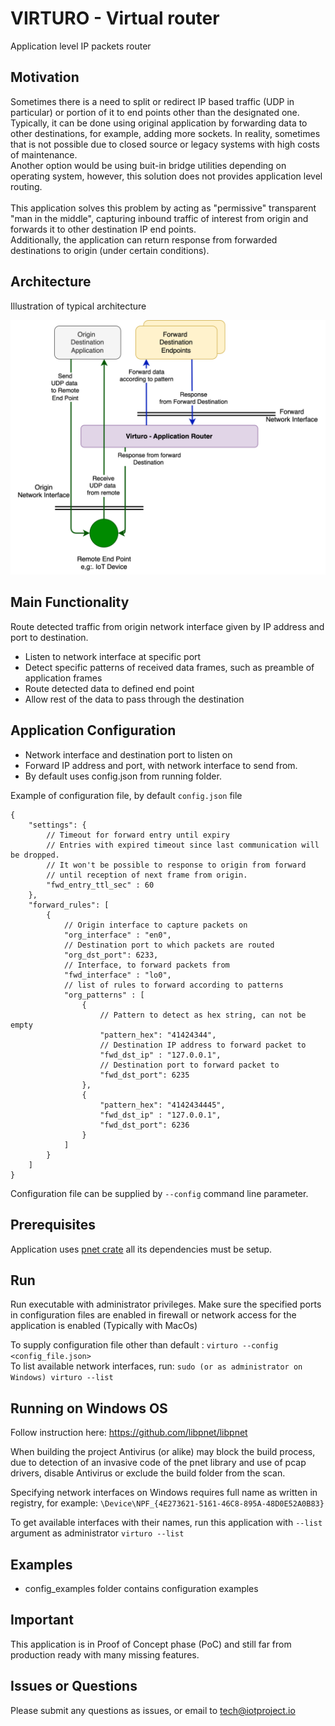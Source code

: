 # VIRTURO - Virtual router

Application level IP packets router

## Motivation

Sometimes there is a need to split or redirect IP based traffic (UDP in particular) or portion of it to end points
other than the designated one.
<br>
Typically, it can be done using original application by forwarding data to other destinations, for example, adding more sockets.
In reality, sometimes that is not possible due to closed source or legacy systems with high costs of maintenance.
<br>
Another option would be using buit-in bridge utilities depending on operating system, however, this solution does not provides application level routing.
<br>
<br>
This application solves this problem by acting as "permissive" transparent "man in the middle", capturing
inbound traffic of interest from origin and forwards it to other destination IP end points.
<br>
Additionally, the application can return response from forwarded destinations to origin (under certain conditions).

## Architecture

Illustration of typical architecture

[![Operation Principle](docs/VirturoPrinciple.svg)](https://github.com/IoTPrjAdmin/Virturo/docs/VirturoPrinciple.svg)

## Main Functionality

Route detected traffic from origin network interface given by IP address and port to destination.

- Listen to network interface at specific port
- Detect specific patterns of received data frames, such as preamble of application frames
- Route detected data to defined end point
- Allow rest of the data to pass through the destination

## Application Configuration

- Network interface and destination port to listen on
- Forward IP address and port, with network interface to send from.
- By default uses config.json from running folder.

Example of configuration file, by default `config.json` file
```
{
    "settings": {
        // Timeout for forward entry until expiry
        // Entries with expired timeout since last communication will be dropped.
        // It won't be possible to response to origin from forward
        // until reception of next frame from origin.
        "fwd_entry_ttl_sec" : 60
    },
    "forward_rules": [
        {
            // Origin interface to capture packets on
            "org_interface" : "en0",
            // Destination port to which packets are routed
            "org_dst_port": 6233,
            // Interface, to forward packets from
            "fwd_interface" : "lo0",
            // list of rules to forward according to patterns
            "org_patterns" : [
                {
                    // Pattern to detect as hex string, can not be empty
                    "pattern_hex": "41424344",
                    // Destination IP address to forward packet to
                    "fwd_dst_ip" : "127.0.0.1",
                    // Destination port to forward packet to
                    "fwd_dst_port": 6235
                },
                {
                    "pattern_hex": "4142434445",
                    "fwd_dst_ip" : "127.0.0.1",
                    "fwd_dst_port": 6236
                }
            ]
        }
    ]
}
```

Configuration file can be supplied by `--config` command line parameter.

## Prerequisites

Application uses [pnet crate](https://docs.rs/pnet/latest/pnet/) all its dependencies must be setup.

## Run

Run executable with administrator privileges.
Make sure the specified ports in configuration files are enabled in firewall or
network access for the application is enabled (Typically with MacOs)

To supply configuration file other than default :
`virturo --config <config_file.json>`
<br>
To list available network interfaces, run:
`sudo (or as administrator on Windows) virturo --list`

## Running on Windows OS

Follow instruction here: https://github.com/libpnet/libpnet

When building the project Antivirus (or alike) may block the build process, due to detection of an invasive code of the pnet library and use of pcap drivers,
disable Antivirus or exclude the build folder from the scan.

Specifying network interfaces on Windows requires full name as written in registry,
for example:
`\Device\NPF_{4E273621-5161-46C8-895A-48D0E52A0B83}`

To get available interfaces with their names, run this application with `--list` argument as administrator
`virturo --list`


## Examples

- config_examples folder contains configuration examples

## Important

This application is in Proof of Concept phase (PoC) and still far from production ready
with many missing features.

## Issues or Questions

Please submit any questions as issues, or email to tech@iotproject.io